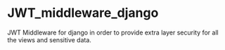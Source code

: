 # JWT_middleware_django
JWT Middleware for django in order to provide extra layer security for all the views and sensitive data.

